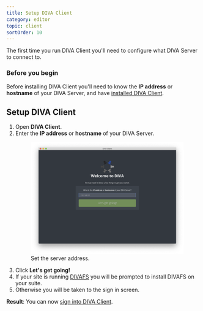 ```yaml
---
title: Setup DIVA Client
category: editor
topic: client
sortOrder: 10
---
```


The first time you run DIVA Client you'll need to configure what DIVA Server to connect to.

### Before you begin

Before installing DIVA Client you'll need to know the **IP address** or **hostname** of your DIVA Server, and have <a href="/v4/editor/install-client.html">installed DIVA Client</a>.

## Setup DIVA Client

<ol>

  <li>Open <strong>DIVA Client</strong>.</li>

  <li>
    Enter the <strong>IP address</strong> or <strong>hostname</strong> of your DIVA Server.
    <figure>
      <img src="/images/v4/client/setup-server.png" alt="Set the server address"/>
      <figcaption>Set the server address.</figcaption>
    </figure>
  </li>

  <li>Click <strong>Let's get going!</strong></li>

  <li>If your site is running <a href="/v4/editor/about-divafs.html">DIVAFS</a> you will be prompted to install DIVAFS on your suite.</li>

  <li>Otherwise you will be taken to the sign in screen.</li>

</ol>

<p class="tip tip--result">
  <strong>Result</strong>:
  You can now <a href="/v4/editor/sign-in-and-out-of-diva-client.html">sign into DIVA Client</a>.
</p>